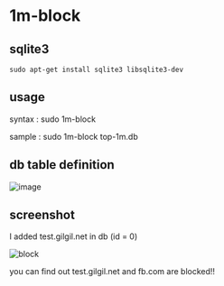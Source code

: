 # 1m-block

## sqlite3
`sudo apt-get install sqlite3 libsqlite3-dev`

## usage
syntax : sudo 1m-block <site list file>

sample : sudo 1m-block top-1m.db


## db table definition
![image](https://user-images.githubusercontent.com/31784008/140666728-5a9223e0-4b34-4d27-9d43-a521f34ce808.png)


## screenshot
I added test.gilgil.net in db (id = 0)

![block](https://user-images.githubusercontent.com/31784008/140666628-f64ea4dd-ee27-4e5c-a761-d35d433de59c.PNG)
  
you can find out test.gilgil.net and fb.com are blocked!!
